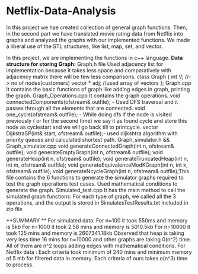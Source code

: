 # Netflix-Data-Analysis
In this project we hae created collection of general graph functions. Then, in the second part we have translated movie rating data from Netflix into graphs and analyzed the graphs with our implemented functions. We made a liberal use of the STL structures, like list, map, set, and vector.


In this project, we are implementing the functions in c++ language.
**Data structure for storing Graph:**
Graph.h file
Used adjacency list for implementation because it takes less space and comparatively with 
adjacency matrix there will be few less comparisons.
class Graph
{ 
 int V; //-> no of nodes(customers)
 vector <int>* adj; //used array of vectors
}; 
Graph.cpp
It contains the basic functions of graph like adding edges in graph, printing the graph. 
Graph_Operations.cpp
It contains the graph operations. 
void connectedComponents(ofstream& outfile); - Used DFS traversal and it passes through 
all the elements that are connected.
void one_cycle(ofstream& outfile); - While doing dfs if the node is visited previously ( 
or for the second time) we say it as found cycle and store this node as cyclestart and we 
will go back till to printcycle. 
vector<int> DijkstraSP(int& start, ofstream& outfile);- used dijkshtra algorithm with 
priority queues and calculated shortest path.
Graph_simulator.h && Graph_simulator.cpp
void generateConnectedGraph(int n, ofstream& outfile);
void generateEmptyGraph(int n, ofstream& outfile);
void generateHeap(int n, ofstream& outfile);
void generateTruncatedHeap(int n, int m, ofstream& outfile);
void generateEquivalenceModKGraph(int n, int k, ofstream& outfile);
void generateNcycleGraph(int n, ofstream& outfile);This file contains the 6 functions to generate the simulator graphs required to test the 
graph operations test cases. 
Used mathematical conditions to generate the graph.
Simulated_test.cpp
It has the main method to call the simulated graph functions:
For each type of graph, we called all the 3 operations, and the output is stored in 
SimulatesTestResults.txt included in zip file
  
**SUMMARY **
For simulated data: 
For n=100 it took 550ms and memory is 5kb
For n=1000 it took 2.58 mins and memory is 5010.5kb
For n=10000 it took 125 mins and memory is 2607341.18kb
Observed that heap is taking very less time 16 mins for n=10000 and other graphs are taking 0(n^2) 
time. All of them are n^2 loops adding edges with mathematical conditions.
For Netflix data : 
Each criteria took minimum of 240 mins and minimum memory of 5 mb for filtered data in memory.
Each criteria of ours takes o(n^3) time to process.


